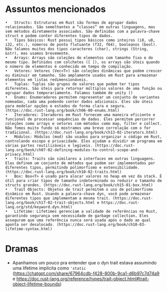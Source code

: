 # Assuntos mencionados

    •	Structs: Estruturas em Rust são formas de agrupar dados relacionados. São semelhantes a “classes” em outras linguagens, mas sem métodos diretamente associados. São definidas com a palavra-chave struct e podem conter diferentes tipos de dados.
    •	Tipos básicos: Rust possui tipos básicos como inteiros (i8, u8, i32, etc.), números de ponto flutuante (f32, f64), booleanos (bool). Não falamos muitos dos tipos caracteres (char), strings (String, &str), mas usamos brevemente.
    •	Arrays: Arrays são coleções de elementos com tamanho fixo e do mesmo tipo. Definidos com colchetes ([ ]), os arrays são úteis quando o número de elementos é conhecido em tempo de compilação.
    •	Vetores: Vetores (Vec<T>) são coleções dinâmicas que podem crescer ou diminuir em tamanho. São amplamente usados em Rust para armazenar elementos em listas redimensionáveis.
    •	Tuplas: Tuplas são grupos de valores que podem ter tipos diferentes. São úteis para retornar múltiplos valores de uma função ou agrupar dados temporariamente. Falamos também de unity ()
    •	Enums: Enumeradores permitem representar um conjunto de variantes nomeadas, cada uma podendo conter dados adicionais. Eles são úteis para modelar opções e estados de forma clara e segura. (https://doc.rust-lang.org/book/ch06-00-enums.html)
    •	Iteradores: Iteradores em Rust fornecem uma maneira eficiente e funcional de processar sequências de dados. Eles permitem percorrer coleções como arrays e vetores com métodos como map, filter e collect. Não fomos muito fundo só mostramos uma breve correlação com o for tradicional. (https://doc.rust-lang.org/book/ch13-02-iterators.html)
    •	Módulos: Módulos (mod) são usados para organizar o código em Rust, controlando escopo e privacidade. Eles ajudam a dividir um programa em várias partes reutilizáveis e legíveis. (https://doc.rust-lang.org/book/ch07-02-defining-modules-to-control-scope-and-privacy.html)
    •	Traits: Traits são similares a interfaces em outras linguagens. Elas definem um conjunto de métodos que podem ser implementados por diferentes tipos, permitindo polimorfismo e extensibilidade. (https://doc.rust-lang.org/book/ch10-02-traits.html)
    •	Box: Box<T> é usado para alocar valores no heap em vez da stack. É útil para criar tipos de tamanho indeterminado ou reduzir o tamanho de structs grandes. (https://doc.rust-lang.org/book/ch15-01-box.html)
    •	Trait Objects: Objetos de trait permitem o uso de polimorfismo dinâmico em Rust. Usando a palavra-chave dyn, você pode armazenar diferentes tipos que implementam a mesma trait. (https://doc.rust-lang.org/book/ch17-02-trait-objects.html e https://doc.rust-lang.org/std/keyword.dyn.html)
    •	Lifetime: Lifetimes gerenciam a validade de referências no Rust, garantindo segurança sem necessidade de garbage collection. Eles asseguram que uma referência nunca será usada após o dado ao qual aponta ser desalocado. (https://doc.rust-lang.org/book/ch10-03-lifetime-syntax.html)

# Dramas

- Apanhamos um pouco pra entender que o dyn trait estava assumindo uma lifetime implícita como `'static` (https://chatgpt.com/share/67964cdb-f428-800b-9ca1-d6b97c7d74a9 e https://doc.rust-lang.org/reference/types/trait-object.html#trait-object-lifetime-bounds)
